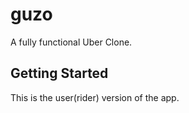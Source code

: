 # guzo

A fully functional Uber Clone.

## Getting Started

This is the user(rider) version of the app. 
